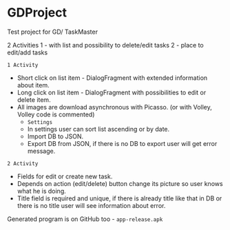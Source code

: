 # GDProject
Test project for GD/ TaskMaster

2 Activities
1 - with list and possibility to delete/edit tasks
2 - place to edit/add tasks


`1 Activity`
- Short click on list item - DialogFragment with extended information about item.
- Long click on list item - DialogFragment with possibilities to edit or delete item.
- All images are download asynchronous with Picasso. (or with Volley, Volley code is commented)
  - `Settings`
  - In settings user can sort list ascending or by date.
  - Import DB to JSON.
  - Export DB from JSON, if there is no DB to export user will get error message.

`2 Activity`
- Fields for edit or create new task.
- Depends on action (edit/delete) button change its picture so user knows what he is doing.
- Title field is required and unique, if there is already title like that in DB or there is no title user will see information about error.


Generated program is on GitHub too - `app-release.apk`